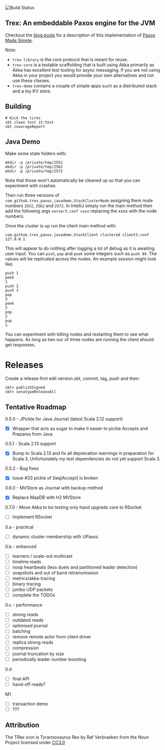 
![Build Status](https://github.com/trex-paxos/trex/actions/workflows/scala.yml/badge.svg)

## Trex: An embeddable Paxos engine for the JVM

Checkout the [blog posts](https://simbo1905.wordpress.com/2016/01/09/trex-a-paxos-replication-engine/) for a description of this implementation of [Paxos Made Simple](https://courses.cs.washington.edu/courses/cse550/17au/papers/CSE550.paxos-simple.pdf). 

Note: 

 * `trex-library` is the core protocol that is meant for reuse. 
 * `trex-core` is a testable scaffolding that is built using Akka primarily as Akka has excellent test tooling for async messaging. If you are not using Akka in your project you would provide your own alternatives and not use these classes. 
 * `trex-demo` contains a couple of simple apps such as a distributed stack and a toy KV store. 

## Building

```
# Kick the tires
sbt clean test it:test
sbt coverageReport
```

## Java Demo

Make some state folders with: 

```shell
mkdir -p /private/tmp/2552
mkdir -p /private/tmp/2562
mkdir -p /private/tmp/2572
```

Note that those won't automatically be cleaned up so that you can experiment with crashes.

Then run three versions of `com.github.trex_paxos.javademo.StackClusterNode` assigning them node
numbers `2552`, `2562` and `2572`. In IntelliJ simply run the main method then add the following 
args `server3.conf xxxx` replacing the xxxx with the node numbers. 

Once the cluster is up run the client main method with:

```shell
com.github.trex_paxos.javademo.StackClient clustered client3.conf 127.0.0.1
```

This will appear to do nothing after logging a lot of debug as it is awaiting user input. You can
`push`, `pop` and `peek` some integers such as `push 99`. The values will be replicated across the 
nodes. An example session might look like: 

```
push 1
peek
1
push 2
push 3
pop
3
peek
2
pop
2
pop
1
```

You can experiment with killing nodes and restarting them to see what happens. As long as two our of 
three nodes are running the client should get responses. 

# Releases

Create a release first edit version.sbt, commit, tag, push and then:

```shell script
sbt> publishSigned
sbt> sonatypeReleaseAll
```


## Tentative Roadmap

0.5.0 - JPickle for Java Journal (latest Scala 2.12 support)

- [x] Wrapper that acts as sugar to make it easier to pickle Accepts and Prepares from Java 

0.5.1 - Scala 2.13 support

- [x] Bump to Scala 2.13 and fix all deprecation warnings in preparation for Scala 3. Unfortunately my test dependencies do not yet support Scala 3. 

0.5.2 - Bug fixes

- [x] Issue #33 pickle of Seq[Accept] is broken 

0.6.0 - MVStore as Journal with backup method

- [x] Replace MapDB with H2 MVStore

0.7.0 - Move Akka to be testing only hand upgrade core to RSocket

- [ ] Implement RSocket

0.a - practical

- [ ] dynamic cluster membership with UPaxos 

0.b - enhanced 

- [ ] learners / scale-out multicast
- [ ] timeline reads
- [ ] noop heartbeats (less duels and partitioned leader detection)
- [ ] snapshots and out of band retransmission
- [ ] metrics/akka-tracing
- [ ] binary tracing 
- [ ] jumbo UDP packets
- [ ] complete the TODOs

0.c - performance

- [ ] strong reads
- [ ] outdated reads
- [ ] optimised journal 
- [ ] batching 
- [ ] remove remote actor from client driver
- [ ] replica strong reads
- [ ] compression 
- [ ] journal truncation by size 
- [ ] periodically leader number boosting

0.d 

- [ ] final API
- [ ] hand-off reads? 

M1

- [ ] transaction demo
- [ ] ???

## Attribution

The TRex icon is Tyrannosaurus Rex by Raf Verbraeken from the Noun Project licensed under [CC3.0](http://creativecommons.org/licenses/by/3.0/us/)
